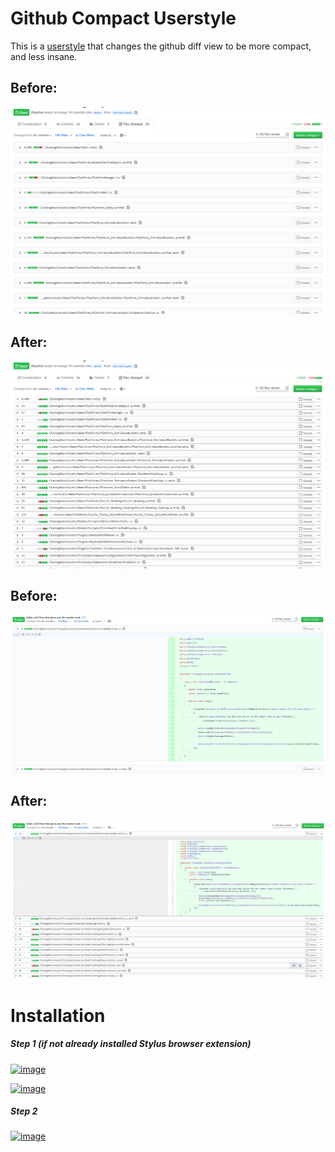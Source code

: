 # Github Compact Userstyle
This is a [userstyle](https://userstyles.org/) that changes the github diff view to be more compact, and less insane.

## Before:

![Before 1](images/before_1.png)

## After:
![After 1](images/after_1.png)

## Before:
![Before 2](images/before_2.png)

## After:
![After 2](images/after_2.png)

# Installation
##### Step 1 (if not already installed Stylus browser extension)
[![image](https://img.shields.io/badge/Install-Stylus%20Chrome%20Extension-116b59.svg?longCache=true&amp;style=for-the-badge)](https://chrome.google.com/webstore/detail/stylus/clngdbkpkpeebahjckkjfobafhncgmne/)

[![image](https://img.shields.io/badge/Install-Stylus%20Firefox%20Extension-116b59.svg?longCache=true&amp;style=for-the-badge)](https://addons.mozilla.org/en-GB/firefox/addon/styl-us/)

##### Step 2
[![image](https://img.shields.io/badge/Install/Update%20directly%20with-Stylus-116b59.svg?longCache=true&amp;style=for-the-badge)](https://raw.githubusercontent.com/Kleptine/github-compact-style/master/github-compact-style.user.styl)

